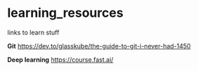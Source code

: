 # learning_resources
links to learn stuff

**Git**
https://dev.to/glasskube/the-guide-to-git-i-never-had-1450

**Deep learning**
https://course.fast.ai/

